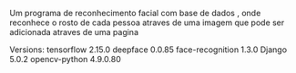 Um programa de reconhecimento facial com base de dados , onde reconhece o rosto de cada pessoa atraves de uma imagem que pode ser adicionada atraves de uma pagina 

Versions: 
tensorflow                   2.15.0
deepface                     0.0.85
face-recognition             1.3.0
Django                       5.0.2
opencv-python                4.9.0.80
